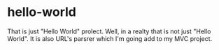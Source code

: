 # hello-world
That is just "Hello World" prolect.
Well, in a realty that is not just "Hello World". It is also URL's parsrer which I'm going add to my MVC project.
